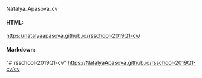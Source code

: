 Natalya_Apasova_cv
#### HTML:
https://natalyaapasova.github.io/rsschool-2019Q1-cv/

#### Markdown:

"# rsschool-2019Q1-cv" 
 https://NatalyaApasova.github.io/rsschool-2019Q1-cv/cv
